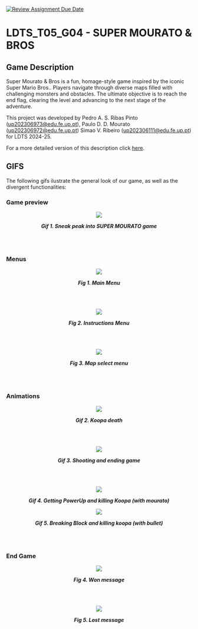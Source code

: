 [![Review Assignment Due Date](https://classroom.github.com/assets/deadline-readme-button-22041afd0340ce965d47ae6ef1cefeee28c7c493a6346c4f15d667ab976d596c.svg)](https://classroom.github.com/a/rUa5vdmg)

# LDTS_T05_G04 - SUPER MOURATO & BROS

## Game Description

Super Mourato & Bros is a fun, homage-style game inspired by the iconic Super Mario Bros.. Players navigate through diverse maps filled with challenging monsters and obstacles. The ultimate objective is to reach the end flag, clearing the level and advancing to the next stage of the adventure.

This project was developed by Pedro A. S. Ribas Pinto (up202306973@edu.fe.up.pt), Paulo D. D. Mourato (up202306972@edu.fe.up.pt) Simao V. Ribeiro (up202306111@edu.fe.up.pt) for LDTS 2024-25.

For a more detailed version of this description click [here](./docs/README.md).

## GIFS

The following gifs ilustrate the general look of our game, as well as the divergent functionalities:
### Game preview

<p align="center" justify="center">
  <img src="docs/gifs/preview.gif"/>
</p>
<p align="center">
  <b><i>Gif 1. Sneak peak into SUPER MOURATO game</i></b>
</p>
<br>
<br />


### Menus

<p align="center" justify="center">
  <img src="docs/images/startMenu.png"/>
</p>
<p align="center">
  <b><i>Fig 1. Main Menu </i></b>
</p>  

<br>
<br />

<p align="center" justify="center">
  <img src="docs/images/instructions.png"/>
</p>
<p align="center">
  <b><i>Fig 2. Instructions Menu </i></b>  
</p>  

<br>
<br />

<p align="center" justify="center">
  <img src="docs/images/mapSelectMenu.png"/>
</p>
<p align="center">
  <b><i>Fig 3. Map select menu </i></b>
</p>  

<br>
<br />

### Animations

<p align="center" justify="center">
  <img src="docs/gifs/koopaKill.gif"/>
</p>
<p align="center">
  <b><i>Gif 2. Koopa death</i></b>
</p>

<br>
<br />

<p align="center" justify="center">
  <img src="docs/gifs/endShooting.gif"/>
</p>
<p align="center">
  <b><i>Gif 3. Shooting and ending game </i></b>
</p>

<br>
<br />

<p align="center" justify="center">
  <img src="docs/gifs/getPowerUpAndKillKoopa.gif"/>
</p>
<p align="center">
  <b><i>Gif 4. Getting PowerUp and killing Koopa (with mourato) </i></b>
</p>


<p align="center" justify="center">
  <img src="docs/gifs/killWithBulletBreakBlock.gif"/>
</p>
<p align="center">
  <b><i>Gif 5. Breaking Block and killing koopa (with bullet) </i></b>
</p>

<br>
<br />

### End Game

<p align="center" justify="center">
  <img src="docs/images/winMenu.png"/>
</p>
<p align="center">
  <b><i>Fig 4. Won message</i></b>
</p>

<br>
<br />

<p align="center" justify="center">
  <img src="docs/images/deathMenu.png"/>
</p>
<p align="center">
  <b><i>Fig 5. Lost message</i></b>
</p>
